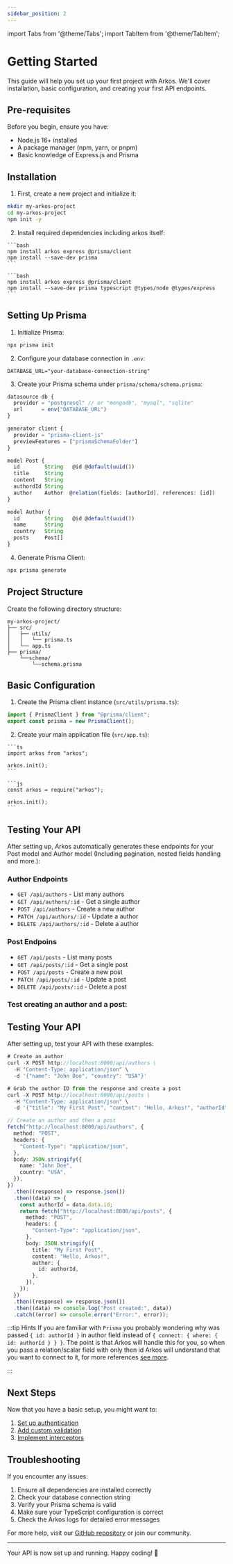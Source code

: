 ```yaml
---
sidebar_position: 2
---
```


import Tabs from '@theme/Tabs';
import TabItem from '@theme/TabItem';

# Getting Started

This guide will help you set up your first project with Arkos. We'll cover installation, basic configuration, and creating your first API endpoints.

## Pre-requisites

Before you begin, ensure you have:

- Node.js 16+ installed
- A package manager (npm, yarn, or pnpm)
- Basic knowledge of Express.js and Prisma

## Installation

1. First, create a new project and initialize it:

```bash
mkdir my-arkos-project
cd my-arkos-project
npm init -y
```

2. Install required dependencies including arkos itself:

<Tabs>
  <TabItem value="js" label="JavaScript" >

    ```bash
    npm install arkos express @prisma/client
    npm install --save-dev prisma
    ```

  </TabItem>
  <TabItem value="ts" label="TypeScript" default>

    ```bash
    npm install arkos express @prisma/client
    npm install --save-dev prisma typescript @types/node @types/express
    ```

  </TabItem>
</Tabs>

## Setting Up Prisma

1. Initialize Prisma:

```bash
npx prisma init
```

2. Configure your database connection in `.env`:

```env
DATABASE_URL="your-database-connection-string"
```

3. Create your Prisma schema under `prisma/schema/schema.prisma`:

```ts
datasource db {
  provider = "postgresql" // or "mongodb", "mysql", "sqlite"
  url      = env("DATABASE_URL")
}

generator client {
  provider = "prisma-client-js"
  previewFeatures = ["prismaSchemaFolder"]
}

model Post {
  id        String   @id @default(uuid())
  title     String
  content   String
  authordId String
  author    Author  @relation(fields: [authorId], references: [id])
}

model Author {
  id        String   @id @default(uuid())
  name      String
  country   String
  posts     Post[]
}
```

4. Generate Prisma Client:

```bash
npx prisma generate
```

## Project Structure

Create the following directory structure:

```
my-arkos-project/
├── src/
│   ├── utils/
│   │   └── prisma.ts
│   └── app.ts
├── prisma/
    └──schema/
        └──schema.prisma
```

## Basic Configuration

1. Create the Prisma client instance (`src/utils/prisma.ts`):

```typescript
import { PrismaClient } from "@prisma/client";
export const prisma = new PrismaClient();
```

2. Create your main application file (`src/app.ts`):

<Tabs>
  <TabItem value="ts" label="TypeScript" default>

    ```ts
    import arkos from "arkos";

    arkos.init();
    ```

  </TabItem>
  <TabItem value="js" label="JavaScript" >

    ```js
    const arkos = require("arkos");

    arkos.init();
    ```

  </TabItem>
</Tabs>

## Testing Your API

After setting up, Arkos automatically generates these endpoints for your Post model and Author model (Including pagination, nested fields handling and more.):

### Author Endpoints

- `GET /api/authors` - List many authors
- `GET /api/authors/:id` - Get a single author
- `POST /api/authors` - Create a new author
- `PATCH /api/authors/:id` - Update a author
- `DELETE /api/authors/:id` - Delete a author

### Post Endpoins

- `GET /api/posts` - List many posts
- `GET /api/posts/:id` - Get a single post
- `POST /api/posts` - Create a new post
- `PATCH /api/posts/:id` - Update a post
- `DELETE /api/posts/:id` - Delete a post

### Test creating an author and a post:

## Testing Your API

After setting up, test your API with these examples:

<Tabs>
  <TabItem value="bash" label="Curl" default>

```ts
# Create an author
curl -X POST http://localhost:8000/api/authors \
  -H "Content-Type: application/json" \
  -d '{"name": "John Doe", "country": "USA"}'

# Grab the author ID from the response and create a post
curl -X POST http://localhost:8000/api/posts \
  -H "Content-Type: application/json" \
  -d '{"title": "My First Post", "content": "Hello, Arkos!", "authorId": "author-id-from-response"}'
```

  </TabItem>
  <TabItem value="js" label="JavaScript & TypeScript">

```ts
// Create an author and then a post
fetch("http://localhost:8000/api/authors", {
  method: "POST",
  headers: {
    "Content-Type": "application/json",
  },
  body: JSON.stringify({
    name: "John Doe",
    country: "USA",
  }),
})
  .then((response) => response.json())
  .then((data) => {
    const authorId = data.data.id;
    return fetch("http://localhost:8000/api/posts", {
      method: "POST",
      headers: {
        "Content-Type": "application/json",
      },
      body: JSON.stringify({
        title: "My First Post",
        content: "Hello, Arkos!",
        author: {
          id: authorId,
        },
      }),
    });
  })
  .then((response) => response.json())
  .then((data) => console.log("Post created:", data))
  .catch((error) => console.error("Error:", error));
```

  </TabItem>
</Tabs>

:::tip Hints
If you are familiar with `Prisma` you probably wondering why was passed `{ id: authorId }` in author field instead of `{ connect: { where: { id: authorId } } }`. The point is that Arkos will handle this for you, so when you pass a relation/scalar field with only then id Arkos will understand that you want to connect to it, for more references [see more](/docs/advanced-guide/handling-relation-fields-in-prisma-body-requests).

:::

## Next Steps

Now that you have a basic setup, you might want to:

1. [Set up authentication](/docs/core-concepts/built-in-authentication-system)
2. [Add custom validation](/docs/core-concepts/request-data-validation)
3. [Implement interceptors](/docs/core-concepts/interceptor-middlewares)

## Troubleshooting

If you encounter any issues:

1. Ensure all dependencies are installed correctly
2. Check your database connection string
3. Verify your Prisma schema is valid
4. Make sure your TypeScript configuration is correct
5. Check the Arkos logs for detailed error messages

For more help, visit our [GitHub repository](https://github.com/uanela/arkos) or join our community.

---

Your API is now set up and running. Happy coding! 🚀
